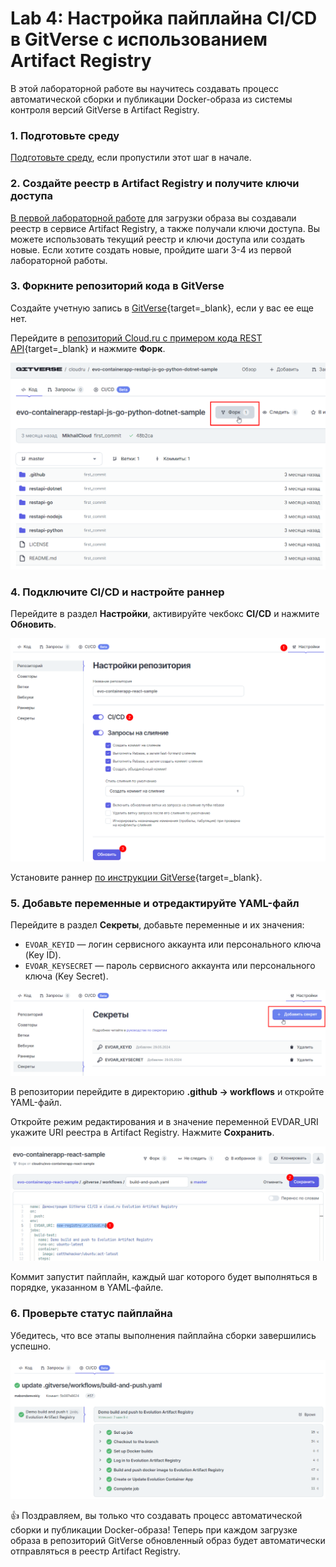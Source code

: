 # Lab 4: Настройка пайплайна CI/CD в GitVerse с использованием Artifact Registry

В этой лабораторной работе вы научитесь создавать процесс автоматической сборки и публикации Docker-образа из системы контроля версий GitVerse в Artifact Registry.

### 1. Подготовьте среду

[Подготовьте среду](/prerequisites), если пропустили этот шаг в начале. 

### 2. Создайте реестр в Artifact Registry и получите ключи доступа

[В первой лабораторной работе](/lab1) для загрузки образа вы создавали реестр в сервисе Artifact Registry, а также получали ключи доступа. Вы можете использовать текущий реестр и ключи доступа или создать новые. Если хотите создать новые, пройдите шаги 3-4 из первой лабораторной работы.  

### 3. Форкните репозиторий кода в GitVerse

Создайте учетную запись в [GitVerse](https://gitverse.ru/){target=_blank}, если у вас ее еще нет. 

Перейдите в [репозиторий Cloud.ru с примером кода REST API](https://gitverse.ru/cloudru/evo-containerapp-restapi-js-go-python-dotnet-sample){target=_blank} и нажмите **Форк**.

![fork](images/lab4/fork.png)

### 4. Подключите CI/CD и настройте раннер

Перейдите в раздел **Настройки**, активируйте чекбокс **CI/CD** и нажмите **Обновить**.

![ci-cd-on](images/lab4/ci-cd-on.png)

Установите раннер [по инструкции GitVerse](https://gitverse.ru/docs/actions-conf/runners-uc/){target=_blank}.

### 5. Добавьте переменные и отредактируйте YAML-файл

Перейдите в раздел **Секреты**, добавьте переменные и их значения:

- `EVOAR_KEYID` — логин сервисного аккаунта или персонального ключа (Key ID).
- `EVOAR_KEYSECRET` — пароль сервисного аккаунта или персонального ключа (Key Secret).

![add-credentials](images/lab4/add-credentials.png)

В репозитории перейдите в директорию **.github → workflows** и откройте YAML-файл. 

Откройте режим редактирования и в значение переменной EVDAR_URI укажите URI реестра в Artifact Registry.
Нажмите **Сохранить**. 

![edit-yaml](images/lab4/edit-yaml.png)

Коммит запустит пайплайн, каждый шаг которого будет выполняться в порядке, указанном в YAML‑файле.

### 6. Проверьте статус пайплайна

Убедитесь, что все этапы выполнения пайплайна сборки завершились успешно.

![jobs-successed](images/lab4/jobs-successed.png)

👍 Поздравляем, вы только что создавать процесс автоматической сборки и публикации Docker-образа! Теперь при каждом загрузке образа в репозиторий GitVerse обновленный образ будет автоматически отправляться в реестр Artifact Registry.